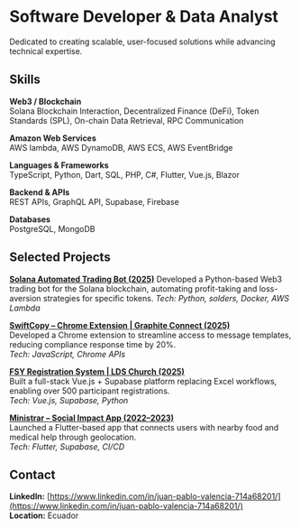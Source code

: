 # Software Developer & Data Analyst

Dedicated to creating scalable, user-focused solutions while advancing technical expertise.

## Skills

**Web3 / Blockchain**  
Solana Blockchain Interaction, Decentralized Finance (DeFi), Token Standards (SPL), On-chain Data Retrieval, RPC Communication

**Amazon Web Services**  
AWS lambda, AWS DynamoDB, AWS ECS, AWS EventBridge

**Languages & Frameworks**  
TypeScript, Python, Dart, SQL, PHP, C#, Flutter, Vue.js, Blazor

**Backend & APIs**  
REST APIs, GraphQL API, Supabase, Firebase

**Databases**  
PostgreSQL, MongoDB

## Selected Projects

**[Solana Automated Trading Bot (2025)](https://github.com/iamvalenciia/solana-trading-bot)** 
Developed a Python-based Web3 trading bot for the Solana blockchain, automating profit-taking and loss-aversion strategies for specific tokens.
*Tech: Python, solders, Docker, AWS Lambda*

**[SwiftCopy – Chrome Extension | Graphite Connect (2025)](https://github.com/iamvalenciia/swiftcopy)**  
Developed a Chrome extension to streamline access to message templates, reducing compliance response time by 20%.  
*Tech: JavaScript, Chrome APIs*

**[FSY Registration System | LDS Church (2025)](https://github.com/iamvalenciia/pfj-website)**  
Built a full-stack Vue.js + Supabase platform replacing Excel workflows, enabling over 500 participant registrations.  
*Tech: Vue.js, Supabase, Python*

**[Ministrar – Social Impact App (2022–2023)](https://play.google.com/store/apps/details?id=com.juan.ministrar3&pcampaignid=web_share)**  
Launched a Flutter-based app that connects users with nearby food and medical help through geolocation.  
*Tech: Flutter, Supabase, CI/CD*

## Contact

**LinkedIn:** [https://www.linkedin.com/in/juan-pablo-valencia-714a68201/](https://www.linkedin.com/in/juan-pablo-valencia-714a68201/)  
**Location:** Ecuador
